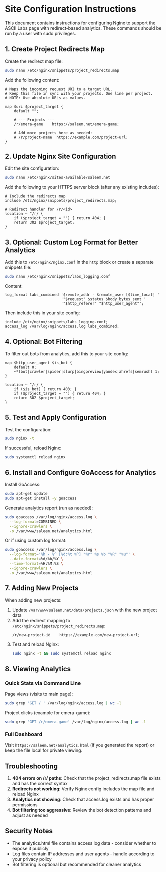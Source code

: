 # Site Configuration Instructions

This document contains instructions for configuring Nginx to support the ASCII Labs page with redirect-based analytics. These commands should be run by a user with sudo privileges.

## 1. Create Project Redirects Map

Create the redirect map file:

```bash
sudo nano /etc/nginx/snippets/project_redirects.map
```

Add the following content:

```nginx
# Maps the incoming request URI to a target URL.
# Keep this file in sync with your projects. One line per project.
# NOTE: Use absolute URLs as values.

map $uri $project_target {
    default "";

    # --- Projects ---
    /r/emera-game    https://saleem.net/emera-game;

    # Add more projects here as needed:
    # /r/project-name  https://example.com/project-url;
}
```

## 2. Update Nginx Site Configuration

Edit the site configuration:

```bash
sudo nano /etc/nginx/sites-available/saleem.net
```

Add the following to your HTTPS server block (after any existing includes):

```nginx
# Include the redirects map
include /etc/nginx/snippets/project_redirects.map;

# Redirect handler for /r/<id>
location ~ ^/r/ {
    if ($project_target = "") { return 404; }
    return 302 $project_target;
}
```

## 3. Optional: Custom Log Format for Better Analytics

Add this to `/etc/nginx/nginx.conf` in the `http` block or create a separate snippets file:

```bash
sudo nano /etc/nginx/snippets/labs_logging.conf
```

Content:

```nginx
log_format labs_combined '$remote_addr - $remote_user [$time_local] '
                         '"$request" $status $body_bytes_sent '
                         '"$http_referer" "$http_user_agent"';
```

Then include this in your site config:

```nginx
include /etc/nginx/snippets/labs_logging.conf;
access_log /var/log/nginx/access.log labs_combined;
```

## 4. Optional: Bot Filtering

To filter out bots from analytics, add this to your site config:

```nginx
map $http_user_agent $is_bot {
    default 0;
    ~*(bot|crawler|spider|slurp|bingpreview|yandex|ahrefs|semrush) 1;
}

location ~ ^/r/ {
    if ($is_bot) { return 403; }
    if ($project_target = "") { return 404; }
    return 302 $project_target;
}
```

## 5. Test and Apply Configuration

Test the configuration:

```bash
sudo nginx -t
```

If successful, reload Nginx:

```bash
sudo systemctl reload nginx
```

## 6. Install and Configure GoAccess for Analytics

Install GoAccess:

```bash
sudo apt-get update
sudo apt-get install -y goaccess
```

Generate analytics report (run as needed):

```bash
sudo goaccess /var/log/nginx/access.log \
  --log-format=COMBINED \
  --ignore-crawlers \
  -o /var/www/saleem.net/analytics.html
```

Or if using custom log format:

```bash
sudo goaccess /var/log/nginx/access.log \
  --log-format='%h - %^ [%d:%t %^] "%r" %s %b "%R" "%u"' \
  --date-format=%d/%b/%Y \
  --time-format=%H:%M:%S \
  --ignore-crawlers \
  -o /var/www/saleem.net/analytics.html
```

## 7. Adding New Projects

When adding new projects:

1. Update `/var/www/saleem.net/data/projects.json` with the new project data
2. Add the redirect mapping to `/etc/nginx/snippets/project_redirects.map`:
   ```nginx
   /r/new-project-id    https://example.com/new-project-url;
   ```
3. Test and reload Nginx:
   ```bash
   sudo nginx -t && sudo systemctl reload nginx
   ```

## 8. Viewing Analytics

### Quick Stats via Command Line

Page views (visits to main page):
```bash
sudo grep 'GET / ' /var/log/nginx/access.log | wc -l
```

Project clicks (example for emera-game):
```bash
sudo grep 'GET /r/emera-game' /var/log/nginx/access.log | wc -l
```

### Full Dashboard

Visit `https://saleem.net/analytics.html` (if you generated the report) or keep the file local for private viewing.

## Troubleshooting

1. **404 errors on /r/ paths**: Check that the project_redirects.map file exists and has the correct syntax
2. **Redirects not working**: Verify Nginx config includes the map file and reload Nginx
3. **Analytics not showing**: Check that access.log exists and has proper permissions
4. **Bot filtering too aggressive**: Review the bot detection patterns and adjust as needed

## Security Notes

- The analytics.html file contains access log data - consider whether to expose it publicly
- Log files contain IP addresses and user agents - handle according to your privacy policy
- Bot filtering is optional but recommended for cleaner analytics